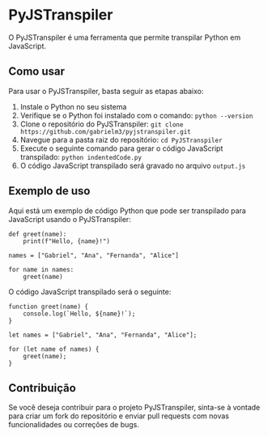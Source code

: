 <h1>PyJSTranspiler</h1>
<p>O PyJSTranspiler é uma ferramenta que permite transpilar Python em JavaScript.</p>

<h2>Como usar</h2>
<p>Para usar o PyJSTranspiler, basta seguir as etapas abaixo:</p>

<ol>
  <li>Instale o Python no seu sistema</li>
  <li>Verifique se o Python foi instalado com o comando: <code>python --version</code></li>
  <li>Clone o repositório do PyJSTranspiler: <code>git clone https://github.com/gabrielm3/pyjstranspiler.git</code></li>
  <li>Navegue para a pasta raiz do repositório: <code>cd PyJSTranspiler</code></li>
  <li>Execute o seguinte comando para gerar o código JavaScript transpilado: <code>python indentedCode.py</code></li>
  <li>O código JavaScript transpilado será gravado no arquivo <code>output.js</code></li>
</ol>

<h2>Exemplo de uso</h2>
<p>Aqui está um exemplo de código Python que pode ser transpilado para JavaScript usando o PyJSTranspiler:</p>

<pre><code>def greet(name):
    print(f"Hello, {name}!")

names = ["Gabriel", "Ana", "Fernanda", "Alice"]

for name in names:
    greet(name)
</code></pre>

<p>O código JavaScript transpilado será o seguinte:</p>

<pre><code>function greet(name) {
    console.log(`Hello, ${name}!`);
}

let names = ["Gabriel", "Ana", "Fernanda", "Alice"];

for (let name of names) {
    greet(name);
}
</code></pre>

<h2>Contribuição</h2>
<p>Se você deseja contribuir para o projeto PyJSTranspiler, sinta-se à vontade para criar um fork do repositório e enviar pull requests com novas funcionalidades ou correções de bugs.</p>
